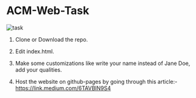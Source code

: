 # ACM-Web-Task

![task](https://user-images.githubusercontent.com/44242169/75632057-56027f80-5c1e-11ea-9ac8-f3329b051de0.gif)

1. Clone or Download the repo.

2. Edit index.html.

3. Make some customizations like write your name instead of Jane Doe, add your qualities.

4. Host the website on github-pages by going through this article:-
https://link.medium.com/6TAVBlN9S4
